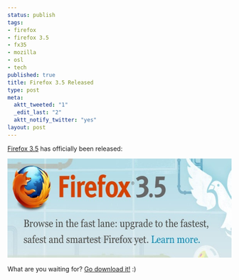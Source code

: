 ```yaml
--- 
status: publish
tags: 
- firefox
- firefox 3.5
- fx35
- mozilla
- osl
- tech
published: true
title: Firefox 3.5 Released
type: post
meta: 
  aktt_tweeted: "1"
  _edit_last: "2"
  aktt_notify_twitter: "yes"
layout: post
---
```

<a href="http://getfirefox.com">Firefox 3.5</a> has officially been released:

<a href="http://getfirefox.com"><img src="/media/wp/2009/06/firefox35.jpg" alt="Firefox 3.5" title="Firefox 3.5" width="579" height="223" class="alignnone size-full wp-image-2315" /></a>

What are you waiting for? <a href="http://getfirefox.com">Go download it!</a> :)
